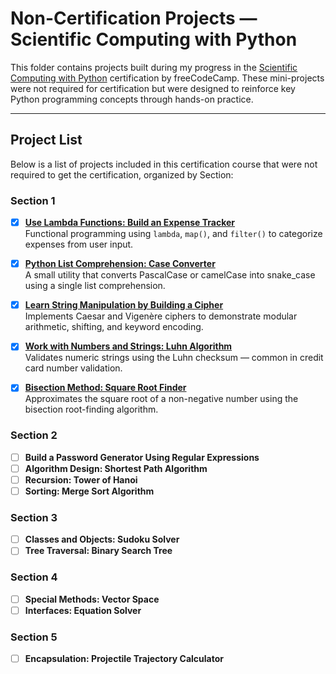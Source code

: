 # Non-Certification Projects — Scientific Computing with Python

This folder contains projects built during my progress in the [Scientific Computing with Python](https://www.freecodecamp.org/learn/scientific-computing-with-python/) certification by freeCodeCamp. These mini-projects were not required for certification but were designed to reinforce key Python programming concepts through hands-on practice.

---

## Project List

Below is a list of projects included in this certification course that were not required to get the certification, organized by Section:

### Section 1
- [x] [**Use Lambda Functions: Build an Expense Tracker**](./Expense%20Tracker)  
  Functional programming using `lambda`, `map()`, and `filter()` to categorize expenses from user input.

- [x] [**Python List Comprehension: Case Converter**](./Case%20Converter)  
  A small utility that converts PascalCase or camelCase into snake_case using a single list comprehension.

- [x] [**Learn String Manipulation by Building a Cipher**](./cipher)  
  Implements Caesar and Vigenère ciphers to demonstrate modular arithmetic, shifting, and keyword encoding.

- [x] [**Work with Numbers and Strings: Luhn Algorithm**](./Luhn%20Algo)  
  Validates numeric strings using the Luhn checksum — common in credit card number validation.

- [x] [**Bisection Method: Square Root Finder**](./Find%20the%20Square%20Root%20of%20a%20Number)  
  Approximates the square root of a non-negative number using the bisection root-finding algorithm.

### Section 2
- [ ] **Build a Password Generator Using Regular Expressions**
- [ ] **Algorithm Design: Shortest Path Algorithm**
- [ ] **Recursion: Tower of Hanoi**
- [ ] **Sorting: Merge Sort Algorithm**

### Section 3
- [ ] **Classes and Objects: Sudoku Solver**
- [ ] **Tree Traversal: Binary Search Tree**

### Section 4
- [ ] **Special Methods: Vector Space**
- [ ] **Interfaces: Equation Solver**

### Section 5
- [ ] **Encapsulation: Projectile Trajectory Calculator**
